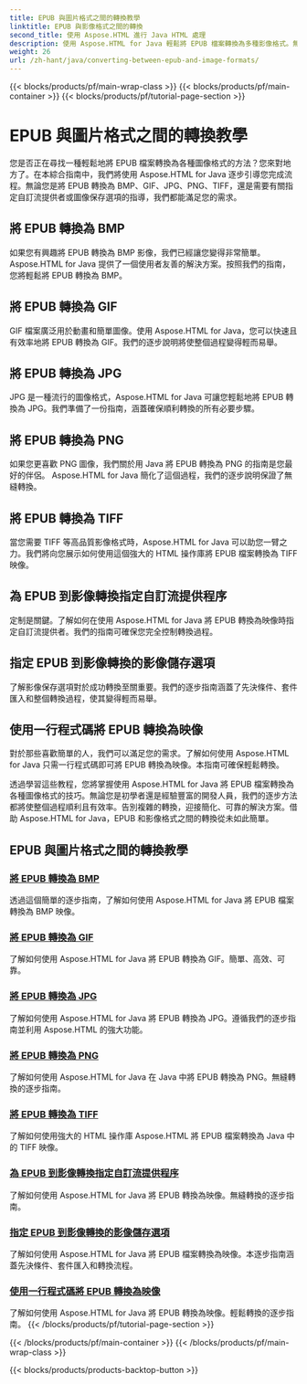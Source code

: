 ```yaml
---
title: EPUB 與圖片格式之間的轉換教學
linktitle: EPUB 與影像格式之間的轉換
second_title: 使用 Aspose.HTML 進行 Java HTML 處理
description: 使用 Aspose.HTML for Java 輕鬆將 EPUB 檔案轉換為多種影像格式。無縫轉換的逐步指南。
weight: 26
url: /zh-hant/java/converting-between-epub-and-image-formats/
---
```


{{< blocks/products/pf/main-wrap-class >}}
{{< blocks/products/pf/main-container >}}
{{< blocks/products/pf/tutorial-page-section >}}

# EPUB 與圖片格式之間的轉換教學


您是否正在尋找一種輕鬆地將 EPUB 檔案轉換為各種圖像格式的方法？您來對地方了。在本綜合指南中，我們將使用 Aspose.HTML for Java 逐步引導您完成流程。無論您是將 EPUB 轉換為 BMP、GIF、JPG、PNG、TIFF，還是需要有關指定自訂流提供者或圖像保存選項的指導，我們都能滿足您的需求。

## 將 EPUB 轉換為 BMP
如果您有興趣將 EPUB 轉換為 BMP 影像，我們已經讓您變得非常簡單。 Aspose.HTML for Java 提供了一個使用者友善的解決方案。按照我們的指南，您將輕鬆將 EPUB 轉換為 BMP。 

## 將 EPUB 轉換為 GIF
GIF 檔案廣泛用於動畫和簡單圖像。使用 Aspose.HTML for Java，您可以快速且有效率地將 EPUB 轉換為 GIF。我們的逐步說明將使整個過程變得輕而易舉。

## 將 EPUB 轉換為 JPG
JPG 是一種流行的圖像格式，Aspose.HTML for Java 可讓您輕鬆地將 EPUB 轉換為 JPG。我們準備了一份指南，涵蓋確保順利轉換的所有必要步驟。

## 將 EPUB 轉換為 PNG
如果您更喜歡 PNG 圖像，我們關於用 Java 將 EPUB 轉換為 PNG 的指南是您最好的伴侶。 Aspose.HTML for Java 簡化了這個過程，我們的逐步說明保證了無縫轉換。

## 將 EPUB 轉換為 TIFF
當您需要 TIFF 等高品質影像格式時，Aspose.HTML for Java 可以助您一臂之力。我們將向您展示如何使用這個強大的 HTML 操作庫將 EPUB 檔案轉換為 TIFF 映像。

## 為 EPUB 到影像轉換指定自訂流提供程序
定制是關鍵。了解如何在使用 Aspose.HTML for Java 將 EPUB 轉換為映像時指定自訂流提供者。我們的指南可確保您完全控制轉換過程。

## 指定 EPUB 到影像轉換的影像儲存選項
了解影像保存選項對於成功轉換至關重要。我們的逐步指南涵蓋了先決條件、套件匯入和整個轉換過程，使其變得輕而易舉。

## 使用一行程式碼將 EPUB 轉換為映像
對於那些喜歡簡單的人，我們可以滿足您的需求。了解如何使用 Aspose.HTML for Java 只需一行程式碼即可將 EPUB 轉換為映像。本指南可確保輕鬆轉換。

透過學習這些教程，您將掌握使用 Aspose.HTML for Java 將 EPUB 檔案轉換為各種圖像格式的技巧。無論您是初學者還是經驗豐富的開發人員，我們的逐步方法都將使整個過程順利且有效率。告別複雜的轉換，迎接簡化、可靠的解決方案。借助 Aspose.HTML for Java，EPUB 和影像格式之間的轉換從未如此簡單。
## EPUB 與圖片格式之間的轉換教學
### [將 EPUB 轉換為 BMP](./convert-epub-to-bmp/)
透過這個簡單的逐步指南，了解如何使用 Aspose.HTML for Java 將 EPUB 檔案轉換為 BMP 映像。
### [將 EPUB 轉換為 GIF](./convert-epub-to-gif/)
了解如何使用 Aspose.HTML for Java 將 EPUB 轉換為 GIF。簡單、高效、可靠。
### [將 EPUB 轉換為 JPG](./convert-epub-to-jpg/)
了解如何使用 Aspose.HTML for Java 將 EPUB 轉換為 JPG。遵循我們的逐步指南並利用 Aspose.HTML 的強大功能。
### [將 EPUB 轉換為 PNG](./convert-epub-to-png/)
了解如何使用 Aspose.HTML for Java 在 Java 中將 EPUB 轉換為 PNG。無縫轉換的逐步指南。
### [將 EPUB 轉換為 TIFF](./convert-epub-to-tiff/)
了解如何使用強大的 HTML 操作庫 Aspose.HTML 將 EPUB 檔案轉換為 Java 中的 TIFF 映像。
### [為 EPUB 到影像轉換指定自訂流提供程序](./convert-epub-to-image-specify-custom-stream-provider/)
了解如何使用 Aspose.HTML for Java 將 EPUB 轉換為映像。無縫轉換的逐步指南。
### [指定 EPUB 到影像轉換的影像儲存選項](./convert-epub-to-image-specify-image-save-options/)
了解如何使用 Aspose.HTML for Java 將 EPUB 檔案轉換為映像。本逐步指南涵蓋先決條件、套件匯入和轉換流程。
### [使用一行程式碼將 EPUB 轉換為映像](./convert-epub-to-image-single-line/)
了解如何使用 Aspose.HTML for Java 將 EPUB 轉換為映像。輕鬆轉換的逐步指南。
{{< /blocks/products/pf/tutorial-page-section >}}

{{< /blocks/products/pf/main-container >}}
{{< /blocks/products/pf/main-wrap-class >}}

{{< blocks/products/products-backtop-button >}}
